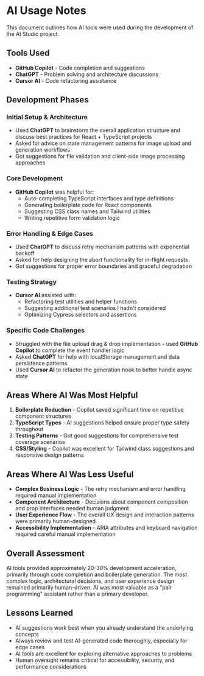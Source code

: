 # AI Usage Notes

This document outlines how AI tools were used during the development of the AI Studio project.

## Tools Used

- **GitHub Copilot** - Code completion and suggestions
- **ChatGPT** - Problem solving and architecture discussions
- **Cursor AI** - Code refactoring assistance

## Development Phases

### Initial Setup & Architecture
- Used **ChatGPT** to brainstorm the overall application structure and discuss best practices for React + TypeScript projects
- Asked for advice on state management patterns for image upload and generation workflows
- Got suggestions for file validation and client-side image processing approaches

### Core Development
- **GitHub Copilot** was helpful for:
  - Auto-completing TypeScript interfaces and type definitions
  - Generating boilerplate code for React components
  - Suggesting CSS class names and Tailwind utilities
  - Writing repetitive form validation logic

### Error Handling & Edge Cases
- Used **ChatGPT** to discuss retry mechanism patterns with exponential backoff
- Asked for help designing the abort functionality for in-flight requests
- Got suggestions for proper error boundaries and graceful degradation

### Testing Strategy
- **Cursor AI** assisted with:
  - Refactoring test utilities and helper functions
  - Suggesting additional test scenarios I hadn't considered
  - Optimizing Cypress selectors and assertions

### Specific Code Challenges
- Struggled with the file upload drag & drop implementation - used **GitHub Copilot** to complete the event handler logic
- Asked **ChatGPT** for help with localStorage management and data persistence patterns
- Used **Cursor AI** to refactor the generation hook to better handle async state

## Areas Where AI Was Most Helpful
1. **Boilerplate Reduction** - Copilot saved significant time on repetitive component structures
2. **TypeScript Types** - AI suggestions helped ensure proper type safety throughout
3. **Testing Patterns** - Got good suggestions for comprehensive test coverage scenarios
4. **CSS/Styling** - Copilot was excellent for Tailwind class suggestions and responsive design patterns

## Areas Where AI Was Less Useful
- **Complex Business Logic** - The retry mechanism and error handling required manual implementation
- **Component Architecture** - Decisions about component composition and prop interfaces needed human judgment
- **User Experience Flow** - The overall UX design and interaction patterns were primarily human-designed
- **Accessibility Implementation** - ARIA attributes and keyboard navigation required careful manual implementation

## Overall Assessment
AI tools provided approximately 20-30% development acceleration, primarily through code completion and boilerplate generation. The most complex logic, architectural decisions, and user experience design remained primarily human-driven. AI was most valuable as a "pair programming" assistant rather than a primary developer.

## Lessons Learned
- AI suggestions work best when you already understand the underlying concepts
- Always review and test AI-generated code thoroughly, especially for edge cases
- AI tools are excellent for exploring alternative approaches to problems
- Human oversight remains critical for accessibility, security, and performance considerations